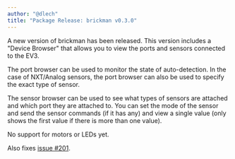 ```yaml
---
author: "@dlech"
title: "Package Release: brickman v0.3.0"
---
```


A new version of brickman has been released. This version includes a "Device
Browser" that allows you to view the ports and sensors connected to the EV3.

The port browser can be used to monitor the state of auto-detection. In the
case of NXT/Analog sensors, the port browser can also be used to specify the
exact type of sensor.

The sensor browser can be used to see what types of sensors are attached and
which port they are attached to. You can set the mode of the sensor and send
the sensor commands (if it has any) and view a single value (only shows the
first value if there is more than one value).

No support for motors or LEDs yet.

Also fixes [issue #201](https://github.com/ev3dev/ev3dev/issues/201).

